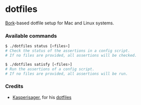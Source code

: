 dotfiles
========

[Bork](https://github.com/mattly/bork)-based dotfile setup for Mac and Linux systems.

### Available commands

```sh
$ ./dotfiles status [<files>]
# Check the status of the assertions in a config script.
# If no files are provided, all assertions will be checked.

$ ./dotfiles satisfy [<files>]
# Run the assertions of a config script.
# If no files are provided, all assertions will be run.
```

### Credits

* [Kasperisager](https://github.com/kasperisager), for his [dotfiles](https://github.com/kasperisager/dotfiles)